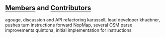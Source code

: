 [Members](https://github.com/graphhopper?tab=members) and [Contributors](https://github.com/graphhopper/graphhopper/contributors)
-----------------

agouge, discussion and API refactoring
karussell, lead developer
khuebner, pushes turn instructions forward
NopMap, several OSM parse improvements
quintona, initial implementation for instructions